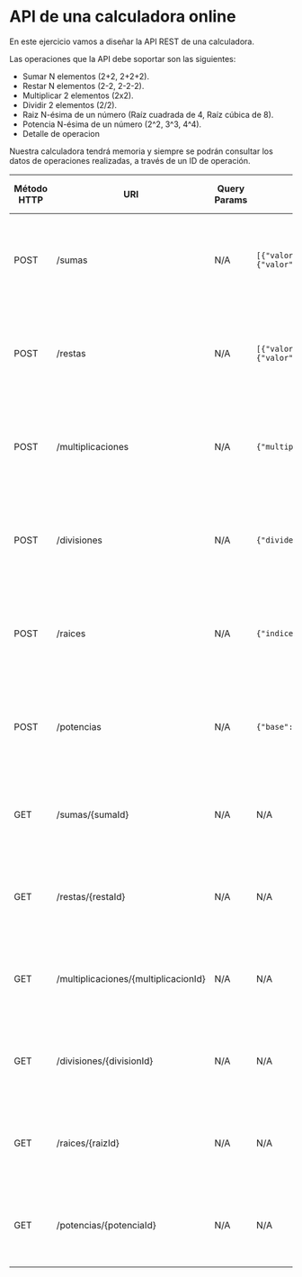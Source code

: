 # API de una calculadora online

En este ejercicio vamos a diseñar la API REST de una calculadora.

Las operaciones que la API debe soportar son las siguientes:
- Sumar N elementos (2+2, 2+2+2).
- Restar N elementos (2-2, 2-2-2).
- Multiplicar 2 elementos (2x2).
- Dividir 2 elementos (2/2).
- Raiz N-ésima de un número (Raíz cuadrada de 4, Raíz cúbica de 8).
- Potencia N-ésima de un número (2^2, 3^3, 4^4).
- Detalle de operacion

Nuestra calculadora tendrá memoria y siempre se podrán consultar los datos de operaciones realizadas, a través de un ID de operación.

| Método HTTP                            | URI                   | Query Params  | Cuerpo de la Petición                                 | Cuerpo de la Respuesta                | Códigos de Respuesta                                |
|----------------------------------------|-----------------------|---------------|-----------------------------------------|---------------------------------------|-----------------------------------------|
| POST                                   | /sumas                 | N/A          | `[{"valor": 2}, {"valor": 4}, {"valor": 3}]`                           | `{"sumaId": 1, "valores": [{"valor": 2}, {"valor": 4}, {"valor": 3}], "resultado": 9}`             | 201 Created<br/>400 Bad Request<br/>500 Internal Server Error |
| POST                                   | /restas                 | N/A           | `[{"valor": 4}, {"valor": 2}, {"valor": 1}]`                     | `{"restaId": 2, "valores": [{"valor": 4},{"valor": 2},{"valor": 1}],"resultado": 1} `             | 201 Created<br/>400 Bad Request<br/>500 Internal Server Error |
| POST                                   | /multiplicaciones                 | N/A           | `{"multiplicando":4,"multiplicador":2}`                     | `{"multiplicacionId": 3, "multiplicando": 4, "multiplicador": 2, "resultado": 8}`             | 201 Created<br/>400 Bad Request<br/>500 Internal Server Error |
| POST                                   | /divisiones                 | N/A           | `{"dividendo": 4, "divisor": 2} `                     | `{"divisionId": 4, "dividendo": 4, "divisor": 2, "resultado": 2}`             | 201 Created<br/>400 Bad Request<br/>500 Internal Server Error |
| POST                                   | /raices                 | N/A           | `{"indice": 3, "radicando": 8}`                     | `{"raizId": 5, "indice": 3, "radicando": 8, "resultado": 2}`             | 201 Created<br/>400 Bad Request<br/>500 Internal Server Error |
| POST                                   | /potencias                 | N/A           | `{"base": 3, "exponente": 2}`                     | `{"potenciaId": 6, "base": 3, "exponente": 2 "resultado": 9}`             | 201 Created<br/>400 Bad Request<br/>500 Internal Server Error |
| GET                                    | /sumas/{sumaId}                | N/A | N/A                                                                | `{"sumaId": 1, "valores": [{"valor": 2}, {"valor": 4}, {"valor": 3}], "resultado": 9}`          | 200 OK<br/>400 Bad Request<br/>500 Internal Server Error   |
| GET                                    | /restas/{restaId}                | N/A | N/A                                                                | `{"restaId": 2, "valores": [{"valor": 4},{"valor": 2},{"valor": 1}],"resultado": 1}`          | 200 OK<br/>400 Bad Request<br/>500 Internal Server Error   |
| GET                                    | /multiplicaciones/{multiplicacionId}                | N/A | N/A                                        | `{"multiplicacionId": 3, "multiplicando": 4, "multiplicador": 2, "resultado": 8}`         | 200 OK<br/>400 Bad Request<br/>500 Internal Server Error   |
| GET                                    | /divisiones/{divisionId}                | N/A | N/A                                        | `{"divisionId": 4, "dividendo": 4, "divisor": 2, "resultado": 2}`         | 200 OK<br/>400 Bad Request<br/>500 Internal Server Error   |
| GET                                    | /raices/{raizId}                | N/A | N/A                                        | `{"raizId": 5, "indice": 3, "radicando": 8, "resultado": 2}`         | 200 OK<br/>400 Bad Request<br/>500 Internal Server Error   |
| GET                                    | /potencias/{potenciaId}                | N/A | N/A                                        | `{"potenciaId": 6, "base": 3, "exponente": 2 "resultado": 9}`         | 200 OK<br/>400 Bad Request<br/>500 Internal Server Error   |